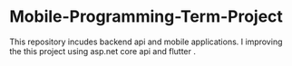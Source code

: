 # Mobile-Programming-Term-Project
This repository incudes backend api and mobile applications. I improving the this project using asp.net core api and flutter . 
